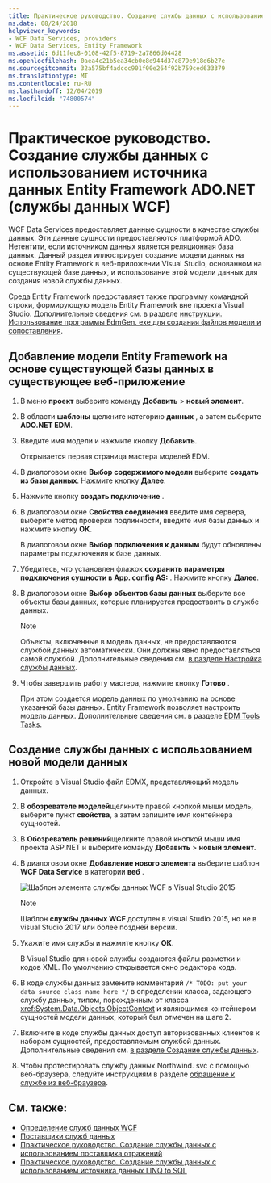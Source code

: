 ```yaml
---
title: Практическое руководство. Создание службы данных с использованием источника данных Entity Framework ADO.NET (службы данных WCF)
ms.date: 08/24/2018
helpviewer_keywords:
- WCF Data Services, providers
- WCF Data Services, Entity Framework
ms.assetid: 6d11fec8-0108-42f5-8719-2a7866d04428
ms.openlocfilehash: 0aea4c21b5ea34cb0e8d944d37c879e918d6b27e
ms.sourcegitcommit: 32a575bf4adccc901f00e264f92b759ced633379
ms.translationtype: MT
ms.contentlocale: ru-RU
ms.lasthandoff: 12/04/2019
ms.locfileid: "74800574"
---
```

# <a name="how-to-create-a-data-service-using-an-adonet-entity-framework-data-source-wcf-data-services"></a>Практическое руководство. Создание службы данных с использованием источника данных Entity Framework ADO.NET (службы данных WCF)

WCF Data Services предоставляет данные сущности в качестве службы данных. Эти данные сущности предоставляются платформой ADO. Нетентити, если источником данных является реляционная база данных. Данный раздел иллюстрирует создание модели данных на основе Entity Framework в веб-приложении Visual Studio, основанном на существующей базе данных, и использование этой модели данных для создания новой службы данных.

Среда Entity Framework предоставляет также программу командной строки, формирующую модель Entity Framework вне проекта Visual Studio. Дополнительные сведения см. в разделе [инструкции. Использование программы EdmGen. exe для создания файлов модели и сопоставления](../adonet/ef/how-to-use-edmgen-exe-to-generate-the-model-and-mapping-files.md).

## <a name="to-add-an-entity-framework-model-that-is-based-on-an-existing-database-to-an-existing-web-application"></a>Добавление модели Entity Framework на основе существующей базы данных в существующее веб-приложение

1. В меню **проект** выберите команду **Добавить** > **новый элемент**.

2. В области **шаблоны** щелкните категорию **данных** , а затем выберите **ADO.NET EDM**.

3. Введите имя модели и нажмите кнопку **Добавить**.

     Открывается первая страница мастера моделей EDM.

4. В диалоговом окне **Выбор содержимого модели** выберите **создать из базы данных**. Нажмите кнопку **Далее**.

5. Нажмите кнопку **создать подключение** .

6. В диалоговом окне **Свойства соединения** введите имя сервера, выберите метод проверки подлинности, введите имя базы данных и нажмите кнопку **ОК**.

     В диалоговом окне **Выбор подключения к данным** будут обновлены параметры подключения к базе данных.

7. Убедитесь, что установлен флажок **сохранить параметры подключения сущности в App. config AS:** . Нажмите кнопку **Далее**.

8. В диалоговом окне **Выбор объектов базы данных** выберите все объекты базы данных, которые планируется предоставить в службе данных.

    > [!NOTE]
    > Объекты, включенные в модель данных, не предоставляются службой данных автоматически. Они должны явно предоставляться самой службой. Дополнительные сведения см. [в разделе Настройка службы данных](configuring-the-data-service-wcf-data-services.md).

9. Чтобы завершить работу мастера, нажмите кнопку **Готово** .

     При этом создается модель данных по умолчанию на основе указанной базы данных. Entity Framework позволяет настроить модель данных. Дополнительные сведения см. в разделе [EDM Tools Tasks](https://docs.microsoft.com/previous-versions/dotnet/netframework-4.0/bb738480(v=vs.100)).

## <a name="to-create-the-data-service-by-using-the-new-data-model"></a>Создание службы данных с использованием новой модели данных

1. Откройте в Visual Studio файл EDMX, представляющий модель данных.

2. В **обозревателе моделей**щелкните правой кнопкой мыши модель, выберите пункт **свойства**, а затем запишите имя контейнера сущностей.

3. В **Обозреватель решений**щелкните правой кнопкой мыши имя проекта ASP.NET и выберите команду **Добавить** > **новый элемент**.

4. В диалоговом окне **Добавление нового элемента** выберите шаблон **WCF Data Service** в категории **веб** .

   ![Шаблон элемента службы данных WCF в Visual Studio 2015](./media/wcf-data-service-item-template.png)

   > [!NOTE]
   > Шаблон **службы данных WCF** доступен в visual Studio 2015, но не в visual Studio 2017 или более поздней версии.

5. Укажите имя службы и нажмите кнопку **ОК**.

     В Visual Studio для новой службы создаются файлы разметки и кодов XML. По умолчанию открывается окно редактора кода.

6. В коде службы данных замените комментарий `/* TODO: put your data source class name here */` в определении класса, задающего службу данных, типом, порожденным от класса <xref:System.Data.Objects.ObjectContext> и являющимся контейнером сущностей модели данных, который был отмечен на шаге 2.

7. Включите в коде службы данных доступ авторизованных клиентов к наборам сущностей, предоставляемым службой данных. Дополнительные сведения см. [в разделе Создание службы данных](creating-the-data-service.md).

8. Чтобы протестировать службу данных Northwind. svc с помощью веб-браузера, следуйте инструкциям в разделе [обращение к службе из веб-браузера](accessing-the-service-from-a-web-browser-wcf-data-services-quickstart.md).

## <a name="see-also"></a>См. также:

- [Определение служб данных WCF](defining-wcf-data-services.md)
- [Поставщики служб данных](data-services-providers-wcf-data-services.md)
- [Практическое руководство. Создание службы данных с использованием поставщика отражений](create-a-data-service-using-rp-wcf-data-services.md)
- [Практическое руководство. Создание службы данных с использованием источника данных LINQ to SQL](create-a-data-service-using-linq-to-sql-wcf.md)
